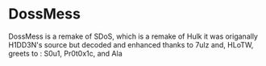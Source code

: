 # DossMess

DossMess is a remake of SDoS, which is a remake of Hulk it was origanally H1DD3N's source but decoded and enhanced thanks to 7ulz and, HLoTW, greets to : S0u1, Pr0t0x1c, and Ala
